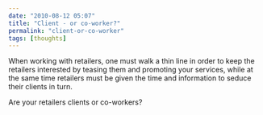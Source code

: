 ```yaml
---
date: "2010-08-12 05:07"
title: "Client - or co-worker?"
permalink: "client-or-co-worker"
tags: [thoughts]
---
```


When working with retailers, one must walk a thin line in order to keep the retailers interested by teasing them and promoting your services, while at the same time retailers must be given the time and information to seduce their clients in turn.

Are your retailers clients or co-workers?
